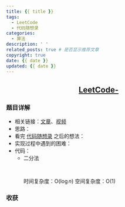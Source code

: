 ```yaml
---
title: {{ title }}
tags:
  - LeetCode
  - 代码随想录
categories:
  - 算法
description: ' '
related_posts: true # 是否显示推荐文章
copyright: true
date: {{ date }}
updated: {{ date }}
---
```


## <center>[LeetCode-]()</center>

### 题目详解

- 相关链接：[文章](https://programmercarl.com)、[视频](https://www.bilibili.com/video/BV1fA4y1o715)
- 思路：
- 看完 [代码随想录](https://programmercarl.com) 之后的想法：
- 实现过程中遇到的困难：
- 代码：
  - 二分法
    ```ts
      
    ```
    时间复杂度：O($\log n$)
    空间复杂度：O(1)

### 收获
